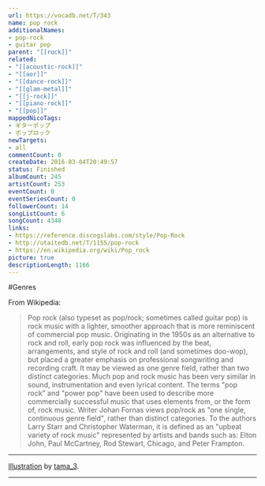 ```yaml
---
url: https://vocadb.net/T/343
name: pop rock
additionalNames: 
- pop-rock
- guitar pop
parent: "[[rock]]"
related:
- "[[acoustic-rock]]"
- "[[aor]]"
- "[[dance-rock]]"
- "[[glam-metal]]"
- "[[j-rock]]"
- "[[piano-rock]]"
- "[[pop]]"
mappedNicoTags:
- ギターポップ
- ポップロック
newTargets:
- all
commentCount: 0
createDate: 2016-03-04T20:49:57
status: Finished
albumCount: 245
artistCount: 253
eventCount: 0
eventSeriesCount: 0
followerCount: 14
songListCount: 6
songCount: 4348
links: 
- https://reference.discogslabs.com/style/Pop-Rock
- http://utaitedb.net/T/1155/pop-rock
- https://en.wikipedia.org/wiki/Pop_rock
picture: true
descriptionLength: 1166
---
```


#Genres

From Wikipedia:
>Pop rock (also typeset as pop/rock; sometimes called guitar pop) is rock music with a lighter, smoother approach that is more reminiscent of commercial pop music. Originating in the 1950s as an alternative to rock and roll, early pop rock was influenced by the beat, arrangements, and style of rock and roll (and sometimes doo-wop), but placed a greater emphasis on professional songwriting and recording craft. It may be viewed as one genre field, rather than two distinct categories.
>Much pop and rock music has been very similar in sound, instrumentation and even lyrical content. The terms "pop rock" and "power pop" have been used to describe more commercially successful music that uses elements from, or the form of, rock music. Writer Johan Fornas views pop/rock as "one single, continuous genre field", rather than distinct categories. To the authors Larry Starr and Christopher Waterman, it is defined as an "upbeat variety of rock music" represented by artists and bands such as: Elton John, Paul McCartney, Rod Stewart, Chicago, and Peter Frampton.

---
[Illustration](https://piapro.jp/t/Wg1T) by [tama_3](https://vocadb.net/Ar/15531).

---


